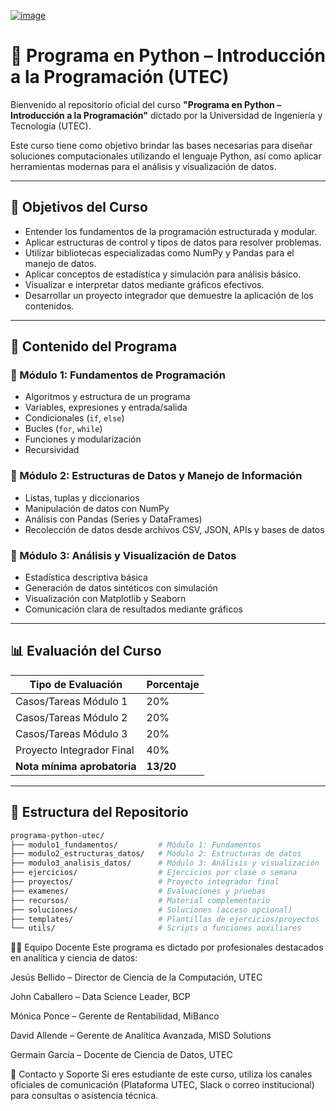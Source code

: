 

[![image](https://github.com/user-attachments/assets/7a2d90d2-4bfe-4c3b-8f35-69ca5e9e1816)
](https://www.google.com/url?sa=i&url=https%3A%2F%2Fposgrado.utec.edu.pe%2F&psig=AOvVaw3eUzEbpu7q3e-rPjv9xpCg&ust=1744642730158000&source=images&cd=vfe&opi=89978449&ved=0CBQQjRxqFwoTCOiSk_Ki1YwDFQAAAAAdAAAAABAR)

# 📘 Programa en Python – Introducción a la Programación (UTEC)

Bienvenido al repositorio oficial del curso **"Programa en Python – Introducción a la Programación"** dictado por la Universidad de Ingeniería y Tecnología (UTEC).

Este curso tiene como objetivo brindar las bases necesarias para diseñar soluciones computacionales utilizando el lenguaje Python, así como aplicar herramientas modernas para el análisis y visualización de datos.

---

## 🎯 Objetivos del Curso

- Entender los fundamentos de la programación estructurada y modular.
- Aplicar estructuras de control y tipos de datos para resolver problemas.
- Utilizar bibliotecas especializadas como NumPy y Pandas para el manejo de datos.
- Aplicar conceptos de estadística y simulación para análisis básico.
- Visualizar e interpretar datos mediante gráficos efectivos.
- Desarrollar un proyecto integrador que demuestre la aplicación de los contenidos.

---

## 🧭 Contenido del Programa

### 🔹 Módulo 1: Fundamentos de Programación
- Algoritmos y estructura de un programa
- Variables, expresiones y entrada/salida
- Condicionales (`if`, `else`)
- Bucles (`for`, `while`)
- Funciones y modularización
- Recursividad

### 🔹 Módulo 2: Estructuras de Datos y Manejo de Información
- Listas, tuplas y diccionarios
- Manipulación de datos con NumPy
- Análisis con Pandas (Series y DataFrames)
- Recolección de datos desde archivos CSV, JSON, APIs y bases de datos

### 🔹 Módulo 3: Análisis y Visualización de Datos
- Estadística descriptiva básica
- Generación de datos sintéticos con simulación
- Visualización con Matplotlib y Seaborn
- Comunicación clara de resultados mediante gráficos

---

## 📊 Evaluación del Curso

| Tipo de Evaluación             | Porcentaje |
|-------------------------------|------------|
| Casos/Tareas Módulo 1         | 20%        |
| Casos/Tareas Módulo 2         | 20%        |
| Casos/Tareas Módulo 3         | 20%        |
| Proyecto Integrador Final     | 40%        |
| **Nota mínima aprobatoria**   | **13/20**  |

---

## 📁 Estructura del Repositorio

```bash
programa-python-utec/
├── modulo1_fundamentos/         # Módulo 1: Fundamentos
├── modulo2_estructuras_datos/   # Módulo 2: Estructuras de datos
├── modulo3_analisis_datos/      # Módulo 3: Análisis y visualización
├── ejercicios/                  # Ejercicios por clase o semana
├── proyectos/                   # Proyecto integrador final
├── examenes/                    # Evaluaciones y pruebas
├── recursos/                    # Material complementario
├── soluciones/                  # Soluciones (acceso opcional)
├── templates/                   # Plantillas de ejercicios/proyectos
└── utils/                       # Scripts o funciones auxiliares
```


🧑‍🏫 Equipo Docente
Este programa es dictado por profesionales destacados en analítica y ciencia de datos:

Jesús Bellido – Director de Ciencia de la Computación, UTEC

John Caballero – Data Science Leader, BCP

Mónica Ponce – Gerente de Rentabilidad, MiBanco

David Allende – Gerente de Analítica Avanzada, MISD Solutions

Germain García – Docente de Ciencia de Datos, UTEC

📩 Contacto y Soporte
Si eres estudiante de este curso, utiliza los canales oficiales de comunicación (Plataforma UTEC, Slack o correo institucional) para consultas o asistencia técnica.





